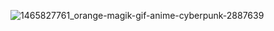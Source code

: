 ![1465827761_orange-magik-gif-anime-cyberpunk-2887639](https://github.com/user-attachments/assets/98de67f7-6c2f-47f7-ae43-a1416cf9054f)
